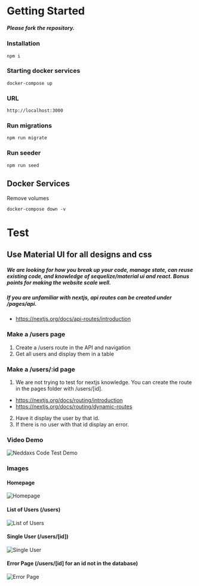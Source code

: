 # Getting Started

##### Please fork the repository.

### Installation

```
npm i
```

### Starting docker services

```
docker-compose up
```

### URL

```
http://localhost:3000
```

### Run migrations

```
npm run migrate
```

### Run seeder

```
npm run seed
```

## Docker Services

Remove volumes

```
docker-compose down -v
```

# Test

## Use Material UI for all designs and css

##### We are looking for how you break up your code, manage state, can reuse existing code, and knowledge of sequelize/material ui and react. Bonus points for making the website scale well.

##### If you are unfamiliar with nextjs, api routes can be created under /pages/api. 
- https://nextjs.org/docs/api-routes/introduction

### Make a /users page

1. Create a /users route in the API and navigation
2. Get all users and display them in a table

### Make a /users/:id page

1. We are not trying to test for nextjs knowledge. You can create the route in the pages folder with /users/[id].
- https://nextjs.org/docs/routing/introduction
- https://nextjs.org/docs/routing/dynamic-routes
2. Have it display the user by that id.
3. If there is no user with that id display an error.

### Video Demo
![Neddaxs Code Test Demo](https://user-images.githubusercontent.com/67024033/106401843-07400580-63ec-11eb-9738-e9a98a7324d2.gif)

### Images

#### Homepage
![Homepage](https://user-images.githubusercontent.com/67024033/106401085-ce059680-63e7-11eb-963e-d50eaa8c1327.png)


#### List of Users (/users)
![List of Users](https://user-images.githubusercontent.com/67024033/106401096-e2e22a00-63e7-11eb-8299-2a3b3aa4c03f.png)


#### Single User (/users/[id])
![Single User](https://user-images.githubusercontent.com/67024033/106401124-0a38f700-63e8-11eb-9442-134178bd1984.png)

#### Error Page (/users/[id] for an id not in the database)
![Error Page](https://user-images.githubusercontent.com/67024033/106401161-3c4a5900-63e8-11eb-8674-1afdb2008e55.png)


